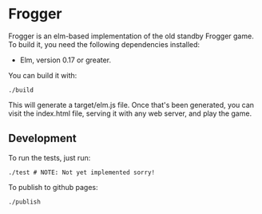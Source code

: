 # Frogger

Frogger is an elm-based implementation of the old standby Frogger game. To build it, you need the following dependencies installed:

* Elm, version 0.17 or greater.

You can build it with:

    ./build

This will generate a target/elm.js file. Once that's been generated, you can visit the index.html file, serving it with any web server, and play the game.

## Development

To run the tests, just run:

    ./test # NOTE: Not yet implemented sorry!

To publish to github pages:

    ./publish
